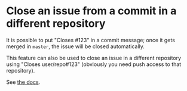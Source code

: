 # Close an issue from a commit in a different repository

It is possible to put "Closes #123" in a commit message; once it gets merged in
`master`, the issue will be closed automatically.

This feature can also be used to close an issue in a different repository using
"Closes user/repo#123" (obviously you need push access to that repository).

See [the docs](https://docs.github.com/en/enterprise/2.13/user/articles/closing-issues-using-keywords#closing-an-issue-in-a-different-repository).
